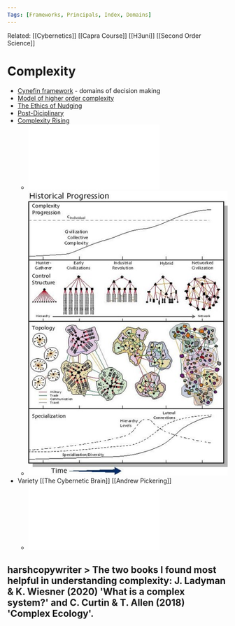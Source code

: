 ```yaml
---
Tags: [Frameworks, Principals, Index, Domains]
---
```

Related: [[Cybernetics]] [[Capra Course]] [[H3uni]] [[Second Order Science]]

# Complexity
- [Cynefin framework](https://en.wikipedia.org/wiki/Cynefin_framework) - domains of decision making
- [Model of higher order complexity](https://en.wikipedia.org/wiki/Model_of_hierarchical_complexity)
- [The Ethics of Nudging](https://onlinelibrary.wiley.com/doi/full/10.1111/phc3.12658)
- [Post-Diciplinary](https://thecomplexself.wordpress.com/2016/06/30/multi-inter-trans-post-disciplinary/)
- [Complexity Rising](https://necsi.edu/complexity-rising-from-human-beings-to-human-civilization-a-complexity-profile)
    - ![](assets/1626444310_39.pdf)
    - ![](assets/1626444311_40.jpg)
- Variety [[The Cybernetic Brain]] [[Andrew Pickering]] 
    - ![](assets/1626444313_41.pdf)
## harshcopywriter > The two books I found most helpful in understanding complexity: J. Ladyman & K. Wiesner (2020) 'What is a complex system?' and C. Curtin & T. Allen (2018) 'Complex Ecology'.